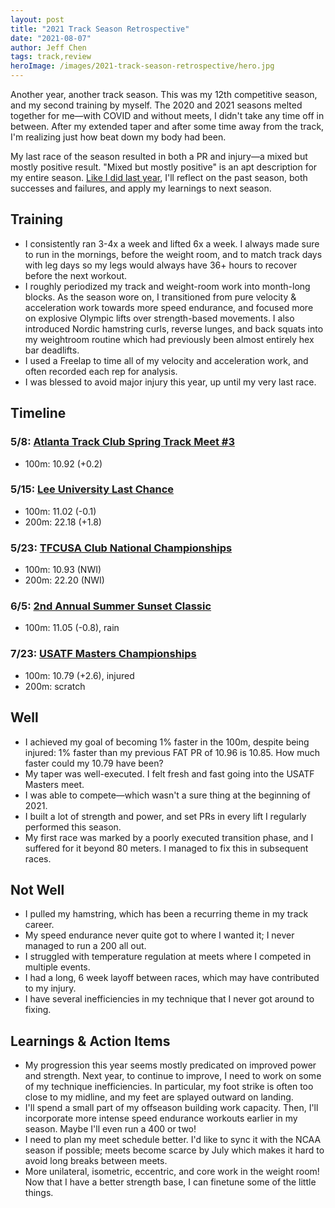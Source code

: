 ```yaml
---
layout: post
title: "2021 Track Season Retrospective"
date: "2021-08-07"
author: Jeff Chen
tags: track,review
heroImage: /images/2021-track-season-retrospective/hero.jpg
---
```


Another year, another track season. This was my 12th competitive season, and my second training by myself. The 2020 and 2021 seasons melted together for me—with COVID and without meets, I didn't take any time off in between. After my extended taper and after some time away from the track, I'm realizing just how beat down my body had been.

My last race of the season resulted in both a PR and injury—a mixed but mostly positive result. "Mixed but mostly positive" is an apt description for my entire season. [Like I did last year](https://jeffchen.dev/posts/2020-Track-Season-Retro/), I'll reflect on the past season, both successes and failures, and apply my learnings to next season.

<!-- excerpt -->

## Training

- I consistently ran 3-4x a week and lifted 6x a week. I always made sure to run in the mornings, before the weight room, and to match track days with leg days so my legs would always have 36+ hours to recover before the next workout.
- I roughly periodized my track and weight-room work into month-long blocks. As the season wore on, I transitioned from pure velocity & acceleration work towards more speed endurance, and focused more on explosive Olympic lifts over strength-based movements. I also introduced Nordic hamstring curls, reverse lunges, and back squats into my weightroom routine which had previously been almost entirely hex bar deadlifts.
- I used a Freelap to time all of my velocity and acceleration work, and often recorded each rep for analysis.
- I was blessed to avoid major injury this year, up until my very last race.

## Timeline

### 5/8: [Atlanta Track Club Spring Track Meet #3](https://jeffchen.dev/posts/Two-Meet-Reports/)

- 100m: 10.92 (+0.2)

### 5/15: [Lee University Last Chance](https://jeffchen.dev/posts/Two-Meet-Reports/)

- 100m: 11.02 (-0.1)
- 200m: 22.18 (+1.8)

### 5/23: [TFCUSA Club National Championships](https://jeffchen.dev/posts/Meet-Report-TFCUSA-Club-National-Championships/)

- 100m: 10.93 (NWI)
- 200m: 22.20 (NWI)

### 6/5: [2nd Annual Summer Sunset Classic](https://jeffchen.dev/posts/Meet-Report-2nd-Annual-Sunset-Summer-Classic/)

- 100m: 11.05 (-0.8), rain

### 7/23: [USATF Masters Championships](https://jeffchen.dev/posts/Meet-Report-2021-USATF-Masters-Championships/)

- 100m: 10.79 (+2.6), injured
- 200m: scratch

## Well

- I achieved my goal of becoming 1% faster in the 100m, despite being injured: 1% faster than my previous FAT PR of 10.96 is 10.85. How much faster could my 10.79 have been?
- My taper was well-executed. I felt fresh and fast going into the USATF Masters meet.
- I was able to compete—which wasn't a sure thing at the beginning of 2021.
- I built a lot of strength and power, and set PRs in every lift I regularly performed this season.
- My first race was marked by a poorly executed transition phase, and I suffered for it beyond 80 meters. I managed to fix this in subsequent races.

## Not Well

- I pulled my hamstring, which has been a recurring theme in my track career.
- My speed endurance never quite got to where I wanted it; I never managed to run a 200 all out.
- I struggled with temperature regulation at meets where I competed in multiple events.
- I had a long, 6 week layoff between races, which may have contributed to my injury.
- I have several inefficiencies in my technique that I never got around to fixing.

## Learnings & Action Items

- My progression this year seems mostly predicated on improved power and strength. Next year, to continue to improve, I need to work on some of my technique inefficiencies. In particular, my foot strike is often too close to my midline, and my feet are splayed outward on landing.
- I'll spend a small part of my offseason building work capacity. Then, I'll incorporate more intense speed endurance workouts earlier in my season. Maybe I'll even run a 400 or two!
- I need to plan my meet schedule better. I'd like to sync it with the NCAA season if possible; meets become scarce by July which makes it hard to avoid long breaks between meets.
- More unilateral, isometric, eccentric, and core work in the weight room! Now that I have a better strength base, I can finetune some of the little things.
